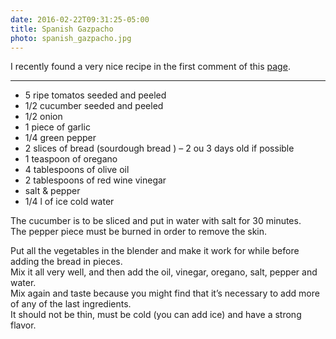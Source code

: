 ```yaml
---
date: 2016-02-22T09:31:25-05:00
title: Spanish Gazpacho
photo: spanish_gazpacho.jpg
---
```


I recently found a very nice recipe in the first comment of this [page](http://www.simplyrecipes.com/recipes/gazpacho/).

---

+ 5 ripe tomatos seeded and peeled
+ 1/2 cucumber seeded and peeled
+ 1/2 onion
+ 1 piece of garlic
+ 1/4 green pepper
+ 2 slices of bread (sourdough bread ) – 2 ou 3 days old if possible
+ 1 teaspoon of oregano
+ 4 tablespoons of olive oil
+ 2 tablespoons of red wine vinegar
+ salt & pepper
+ 1/4 l of ice cold water

The cucumber is to be sliced and put in water with salt for 30 minutes.  
The pepper piece must be burned in order to remove the skin.

Put all the vegetables in the blender and make it work for while before adding the bread in pieces.  
Mix it all very well, and then add the oil, vinegar, oregano, salt, pepper and water.  
Mix again and taste because you might find that it’s necessary to add more of any of the last ingredients.  
It should not be thin, must be cold (you can add ice) and have a strong flavor.
